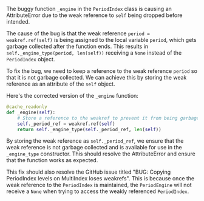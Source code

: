 The buggy function `_engine` in the `PeriodIndex` class is causing an AttributeError due to the weak reference to `self` being dropped before intended.

The cause of the bug is that the weak reference `period = weakref.ref(self)` is being assigned to the local variable `period`, which gets garbage collected after the function ends. This results in `self._engine_type(period, len(self))` receiving a `None` instead of the `PeriodIndex` object.

To fix the bug, we need to keep a reference to the weak reference `period` so that it is not garbage collected. We can achieve this by storing the weak reference as an attribute of the `self` object.

Here's the corrected version of the `_engine` function:

```python
@cache_readonly
def _engine(self):
    # Store a reference to the weakref to prevent it from being garbage collected
    self._period_ref = weakref.ref(self)
    return self._engine_type(self._period_ref, len(self))
```

By storing the weak reference as `self._period_ref`, we ensure that the weak reference is not garbage collected and is available for use in the `_engine_type` constructor. This should resolve the AttributeError and ensure that the function works as expected.

This fix should also resolve the GitHub issue titled "BUG: Copying PeriodIndex levels on MultiIndex loses weakrefs". This is because once the weak reference to the `PeriodIndex` is maintained, the `PeriodEngine` will not receive a `None` when trying to access the weakly referenced `PeriodIndex`.